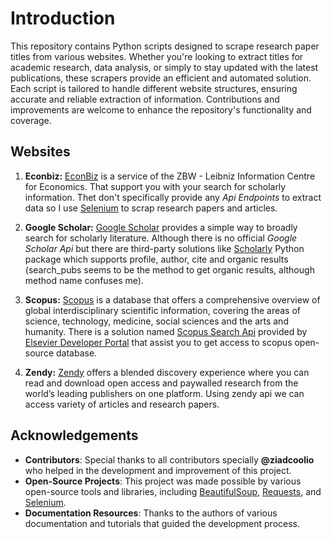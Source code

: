 
# Introduction

This repository contains Python scripts designed to scrape research paper titles from various websites. Whether you're looking to extract titles for academic research, data analysis, or simply to stay updated with the latest publications, these scrapers provide an efficient and automated solution. Each script is tailored to handle different website structures, ensuring accurate and reliable extraction of information. Contributions and improvements are welcome to enhance the repository's functionality and coverage.




## Websites

1. **Econbiz:**
 [EconBiz](https://www.econbiz.de) is a service of the ZBW - Leibniz Information Centre for Economics. That support you with your search for scholarly information. Thet don't specifically provide any *Api Endpoints* to extract data so I use [Selenium](https://www.selenium.dev/documentation/) to scrap research papers and articles.

2. **Google Scholar:**
  [Google Scholar](https://scholar.google.com/schhp?hl=en) provides a simple way to broadly search for scholarly literature. Although there is no official *Google Scholar Api* but there are third-party solutions like [Scholarly](https://github.com/scholarly-python-package/scholarly) Python package which supports profile, author, cite and organic results (search_pubs seems to be the method to get organic results, although method name confuses me).

3. **Scopus:**
  [Scopus](https://www.elsevier.com/products/scopus) is a database that offers a comprehensive overview of global interdisciplinary scientific information, covering the areas of science, technology, medicine, social sciences and the arts and humanity. There is a solution named [Scopus Search Api](https://dev.elsevier.com/documentation/ScopusSearchAPI.wadl) provided by [Elsevier Developer Portal](https://dev.elsevier.com) that assist you to get access to scopus open-source database.

4. **Zendy:**
  [Zendy](https://zendy.io) offers a blended discovery experience where you can read and download open access and paywalled research from the world’s leading publishers on one platform. Using zendy api we can access variety of articles and research papers.


## Acknowledgements

- **Contributors**: Special thanks to all contributors specially **@ziadcoolio** who helped in the development and improvement of this project.
- **Open-Source Projects**: This project was made possible by various open-source tools and libraries, including [BeautifulSoup](https://www.crummy.com/software/BeautifulSoup/), [Requests](https://requests.readthedocs.io/), and [Selenium](https://www.selenium.dev/).
- **Documentation Resources**: Thanks to the authors of various documentation and tutorials that guided the development process.


